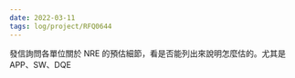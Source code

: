 ```yaml
---
date: 2022-03-11
tags: log/project/RFQ0644
---
```


發信詢問各單位關於 NRE 的預估細節，看是否能列出來說明怎麼估的。尤其是 APP、SW、DQE

